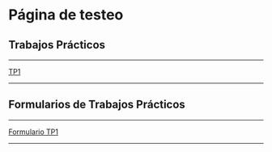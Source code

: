 
# Página de testeo

## Trabajos Prácticos

****

[TP1](https://github.com/pepiamodeo/cursotallerIADO/TPs/1_TP1.md)

****

## Formularios de Trabajos Prácticos

****

[Formulario TP1](https://forms.gle/FGYMaaPeP3s8k7Um6)

****